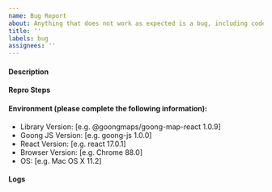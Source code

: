 ```yaml
---
name: Bug Report
about: Anything that does not work as expected is a bug, including code, docs and tests.
title: ''
labels: bug
assignees: ''
---
```


#### Description

<!-- A clear and concise description of what the bug is, and what the expected behavior is. Be sure to check before the relevant sections at https://docs.goong.io/goong-map-react and the issues list at https://github.com/goong-io/goong-map-react/issues -->

#### Repro Steps

<!-- Steps to reproduce the behavior. -->
<!-- Providing the following could help us resolve this issue faster:
- A Codepen or an equivalent online service that reproduces the behavior
-->

#### Environment (please complete the following information):

- Library Version: [e.g. @goongmaps/goong-map-react 1.0.9]
- Goong JS Version: [e.g. goong-js 1.0.0]
- React Version: [e.g. react 17.0.1]
- Browser Version: [e.g. Chrome 88.0]
- OS: [e.g. Mac OS X 11.2]

#### Logs

<!-- Check the browser console for any relevant errors or warnings. -->
